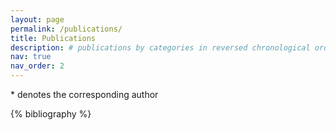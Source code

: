 ```yaml
---
layout: page
permalink: /publications/
title: Publications
description: # publications by categories in reversed chronological order. generated by jekyll-scholar.
nav: true
nav_order: 2
---
```


\* denotes the corresponding author

<!-- _pages/publications.md -->
<div class="publications">

{% bibliography %}

</div>
